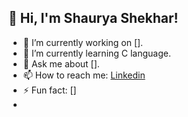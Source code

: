 
## 👋 Hi, I'm Shaurya Shekhar!
- 🔭 I’m currently working on [].
- 🌱 I’m currently learning C language.
- 💬 Ask me about [].
- 📫 How to reach me: <a href="https://www.linkedin.com/in/shaurya-shekhar-2136bb206/" target="_main">Linkedin</a>
- ⚡ Fun fact: []
- 


